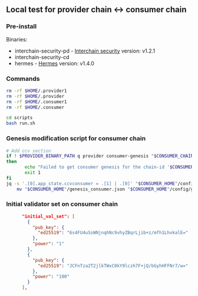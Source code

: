 ## Local test for provider chain <-> consumer chain

### Pre-install

Binaries:

- interchain-security-pd - [Interchain security](https://github.com/cosmos/interchain-security) version: v1.2.1
- interchain-security-cd
- hermes - [Hermes](https://github.com/informalsystems/hermes) version: v1.4.0

### Commands

```sh
rm -rf $HOME/.provider1
rm -rf $HOME/.provider
rm -rf $HOME/.consumer1
rm -rf $HOME/.consumer

cd scripts
bash run.sh
```

### Genesis modification script for consumer chain

```sh
# Add ccv section
if ! $PROVIDER_BINARY_PATH q provider consumer-genesis "$CONSUMER_CHAIN_ID" --node "$PROVIDER_NODE_ADDRESS" --output json > "$CONSUMER_HOME"/consumer_section.json;
then
       echo "Failed to get consumer genesis for the chain-id '$CONSUMER_CHAIN_ID'! Finalize genesis failed. For more details please check the log file in output directory."
       exit 1
fi
jq -s '.[0].app_state.ccvconsumer = .[1] | .[0]' "$CONSUMER_HOME"/config/genesis.json "$CONSUMER_HOME"/consumer_section.json > "$CONSUMER_HOME"/genesis_consumer.json && \
	mv "$CONSUMER_HOME"/genesis_consumer.json "$CONSUMER_HOME"/config/genesis.json
```

### Initial validator set on consumer chain

```json
      "initial_val_set": [
        {
          "pub_key": {
            "ed25519": "6s4FU4uSsWNjnqhNc9vhyZBqrLjib+z/mfh1LhvkalE="
          },
          "power": "1"
        },
        {
          "pub_key": {
            "ed25519": "JCFnTza2T2jlkTWxC0kY9lczh7F+jQ/bGyhHFFNr7/w="
          },
          "power": "100"
        }
      ],
```